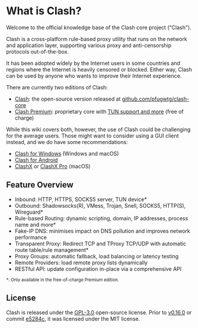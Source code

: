 <!-- This is the index page, linked by the dummy sidebar item at Introduction/_dummy-index.md -->
# What is Clash?

Welcome to the official knowledge base of the Clash core project ("Clash").

Clash is a cross-platform rule-based proxy utility that runs on the network and application layer, supporting various proxy and anti-censorship protocols out-of-the-box.

It has been adopted widely by the Internet users in some countries and regions where the Internet is heavily censored or blocked. Either way, Clash can be used by anyone who wants to improve their Internet experience.

There are currently two editions of Clash:

- [Clash](https://github.com/pfugwtg/clash-core): the open-source version released at [github.com/pfugwtg/clash-core](https://github.com/pfugwtg/clash-core)
- [Clash Premium](https://github.com/pfugwtg/clash-core/releases/tag/premium): proprietary core with [TUN support and more](/premium/introduction) (free of charge)

While this wiki covers both, however, the use of Clash could be challenging for the average users. Those might want to consider using a GUI client instead, and we do have some recommendations:

- [Clash for Windows](https://github.com/Fndroid/clash_for_windows_pkg/releases) (Windows and macOS)
- [Clash for Android](https://github.com/Kr328/ClashForAndroid)
- [ClashX](https://github.com/yichengchen/clashX) or [ClashX Pro](https://install.appcenter.ms/users/clashx/apps/clashx-pro/distribution_groups/public) (macOS)

## Feature Overview

- Inbound: HTTP, HTTPS, SOCKS5 server, TUN device*
- Outbound: Shadowsocks(R), VMess, Trojan, Snell, SOCKS5, HTTP(S), Wireguard*
- Rule-based Routing: dynamic scripting, domain, IP addresses, process name and more*
- Fake-IP DNS: minimises impact on DNS pollution and improves network performance
- Transparent Proxy: Redirect TCP and TProxy TCP/UDP with automatic route table/rule management*
- Proxy Groups: automatic fallback, load balancing or latency testing
- Remote Providers: load remote proxy lists dynamically
- RESTful API: update configuration in-place via a comprehensive API

<!-- markdownlint-disable MD033 -->
<small>\*: Only available in the free-of-charge Premium edition.</small>
<!-- markdownlint-enable MD033 -->

## License

Clash is released under the [GPL-3.0](https://github.com/pfugwtg/clash-core/blob/master/LICENSE) open-source license. Prior to [v0.16.0](https://github.com/pfugwtg/clash-core/releases/tag/v0.16.0) or commit [e5284c](https://github.com/pfugwtg/clash-core/commit/e5284cf647717a8087a185d88d15a01096274bc2), it was licensed under the MIT license.
